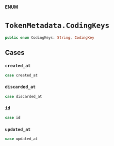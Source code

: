 **ENUM**

# `TokenMetadata.CodingKeys`

```swift
public enum CodingKeys: String, CodingKey
```

## Cases
### `created_at`

```swift
case created_at
```

### `discarded_at`

```swift
case discarded_at
```

### `id`

```swift
case id
```

### `updated_at`

```swift
case updated_at
```
